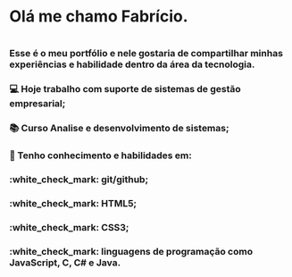 <h1> Olá me chamo Fabrício. <h1>

<h3>Esse é o meu portfólio e nele gostaria de compartilhar minhas experiências e habilidade dentro da área da tecnologia.<h3>
<h3>💻 Hoje trabalho com suporte de sistemas de gestão empresarial;<h3>
<h3>📚 Curso Analise e desenvolvimento de sistemas;<h3>
<h3>🏫 Tenho conhecimento e habilidades em:<h3>
<h3>:white_check_mark: git/github;<h3>
<h3>:white_check_mark: HTML5;<h3>
<h3>:white_check_mark: CSS3;<h3>
<h3>:white_check_mark: linguagens de programação como JavaScript, C, C# e Java.<h3>



